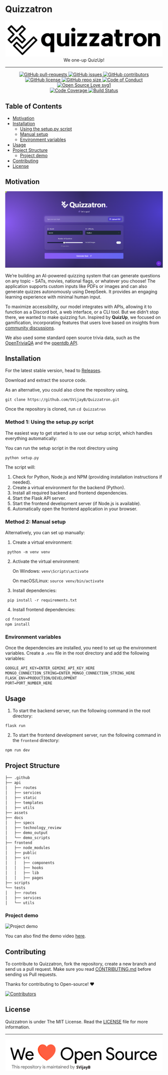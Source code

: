 # Quizzatron

<p align="center">
    <img src="assets/logo.png" alt="Logo" border="0">
    <br>We one-up QuizUp!

---

<p align="center">
    <a href="https://github.com/SVijayB/Quizzatron/pulls">
        <img src="https://img.shields.io/github/issues-pr/SVijayB/Quizzatron.svg?style=for-the-badge&amp;logo=opencollective" alt="GitHub pull-requests">
    </a>
<a href="https://github.com/SVijayB/Quizzatron/issues">
    <img src="https://img.shields.io/github/issues/SVijayB/Quizzatron.svg?style=for-the-badge&amp;logo=testcafe" alt="GitHub issues">
    </a>
<a href="https://github.com/SVijayB/Quizzatron/graphs/contributors">
    <img src="https://img.shields.io/github/contributors/SVijayB/Quizzatron.svg?style=for-the-badge&amp;logo=bandsintown" alt="GitHub contributors">
    </a>
<a href="https://github.com/SVijayB/Quizzatron/blob/master/LICENSE">
    <img src="https://img.shields.io/github/license/SVijayB/Quizzatron?style=for-the-badge&amp;logo=appveyor" alt="GitHub license">
    </a>
<a href="https://github.com/SVijayB/Quizzatron">
    <img src="https://img.shields.io/github/repo-size/SVijayB/Quizzatron?style=for-the-badge&amp;logo=git" alt="GitHub repo size">
    </a>
<a href="https://github.com/SVijayB/Quizzatron/blob/master/.github/CODE_OF_CONDUCT.md">
    <img src="https://img.shields.io/badge/code%20of-conduct-ff69b4.svg?style=for-the-badge&amp;logo=crowdsource" alt="Code of Conduct">
    </a>
<a href="https://github.com/SVijayB/Quizzatron/blob/master/.github/CONTRIBUTING.md">
    <img src="https://img.shields.io/static/v1?style=for-the-badge&amp;logo=opensourceinitiative&amp;label=Open&amp;message=Source%20%E2%9D%A4%EF%B8%8F&amp;color=blueviolet" alt="Open Source Love svg1">
    </a>
    <br>
<a href="https://codecov.io/gh/SVijayB/Quizzatron" > 
    <img src="https://img.shields.io/codecov/c/github/SVijayB/quizzatron?style=for-the-badge&logo=codecov" alt="Code Coverage"> 
    </a>
<a href="https://github.com/SVijayB/Quizzatron/actions">
    <img src="https://img.shields.io/github/actions/workflow/status/SVijayB/Quizzatron/ci-test.yml?style=for-the-badge&logo=github" alt="Build Status">
    </a>
</p>

## Table of Contents

-   [Motivation](#motivation)
-   [Installation](#installation)
    -   [Using the setup.py script](#method-1-using-the-setuppy-script)
    -   [Manual setup](#method-2-manual-setup)
    -   [Environment variables](#environment-variables)
-   [Usage](#usage)
-   [Project Structure](#project-structure)
    -   [Project demo](#project-demo)
-   [Contributing](#contributing)
-   [License](#license)

## Motivation

<!--- Insert product screenshot below --->

![alt text](assets/ss-1.png)

We’re building an AI-powered quizzing system that can generate questions on any topic - SATs, movies, national flags, or whatever you choose! The application supports custom inputs like PDFs or images and can also generate quizzes autonomously using DeepSeek. It provides an engaging learning experience with minimal human input.

To maximize accessibility, our model integrates with APIs, allowing it to function as a Discord bot, a web interface, or a CLI tool. But we didn’t stop there, we wanted to make quizzing fun. Inspired by **QuizUp**, we focused on gamification, incorporating features that users love based on insights from [community discussions](https://www.reddit.com/r/QuizUp/comments/1ahl958/what_the_hell_happened_to_quizup/).

We also used some standard open source trivia data, such as the [OpenTriviaQA](https://github.com/uberspot/OpenTriviaQA) and the [opentdb API](https://opentdb.com/).

## Installation

<!--- Provide instructions on installing the application --->

For the latest stable version, head to [Releases](https://github.com/SVijayB/Quizzatron/releases).

Download and extract the source code.

As an alternative, you could also clone the repository using,

```
git clone https://github.com/SVijayB/Quizzatron.git
```

Once the repository is cloned, run `cd Quizzatron`

### Method 1: Using the setup.py script

The easiest way to get started is to use our setup script, which handles everything automatically:

You can run the setup script in the root directory using

```
python setup.py
```

The script will:

1. Check for Python, Node.js and NPM (providing installation instructions if needed).
2. Create a virtual environment for the backend (Python).
3. Install all required backend and frontend dependencies.
4. Start the Flask API server.
5. Start the frontend development server (if Node.js is available).
6. Automatically open the frontend application in your browser.

### Method 2: Manual setup

Alternatively, you can set up manually:

1. Create a virtual environment:

```
 python -m venv venv
```

2. Activate the virtual environment:

    On Windows: `venv\Scripts\activate`

    On macOS/Linux: `source venv/bin/activate`

3. Install dependencies:

```
 pip install -r requirements.txt
```

4. Install frontend dependencies:

```
cd frontend
npm install
```

### Environment variables

Once the dependencies are installed, you need to set up the environment variables.
Create a `.env` file in the root directory and add the following variables:

```
GOOGLE_API_KEY=ENTER_GEMINI_API_KEY_HERE
MONGO_CONNECTION_STRING=ENTER_MONGO_CONNECTION_STRING_HERE
FLASK_ENV=PRODUCTION/DEVELOPMENT
PORT=PORT_NUMBER_HERE
```

## Usage

<!--- Provide instructions and examples for use. Include screenshots as needed. --->

1. To start the backend server, run the following command in the root directory:

```
flask run
```

2. To start the frontend development server, run the following command in the `frontend` directory:

```
npm run dev
```

## Project Structure

```
├── .github
├── api
│   ├── routes
│   ├── services
│   ├── static
│   ├── templates
│   ├── utils
├── assets
├── docs
│   ├── specs
│   ├── technology_review
│   ├── demo_output
│   └── demo_scripts
├── frontend
│   ├── node_modules
│   ├── public
│   ├── src
│   │   ├── components
│   │   ├── hooks
│   │   ├── lib
│   │   ├── pages
├── scripts
└── tests
│   ├── routes
│   ├── services
│   └── utils

```

### Project demo

![Project demo](https://media.giphy.com/media/v1.Y2lkPTc5MGI3NjExMTJlODMxMDg0ZWJjOGFmNTdjYzczZTMwZTIyNzM3YTExZWMxMzM2OCZjdD1n/wwg1suUiTbCY8H8vIA/giphy-downsized-large.gif)

You can also find the demo video [here](https://www.youtube.com/watch?v=dQw4w9WgXcQ).

## Contributing

To contribute to Quizzatron, fork the repository, create a new branch and send us a pull request. Make sure you read [CONTRIBUTING.md](https://github.com/SVijayB/Quizzatron/blob/master/.github/CONTRIBUTING.md) before sending us Pull requests.

Thanks for contributing to Open-source! ❤️

[![Contributors](https://contrib.rocks/image?repo=SVijayB/Quizzatron)](https://github.com/SVijayB/Quizzatron/graphs/contributors)

## License

Quizzatron is under The MIT License. Read the [LICENSE](https://github.com/SVijayB/Quizzatron/blob/master/LICENSE) file for more information.

---

<img src="assets/footercredits.png" width = "600px">
